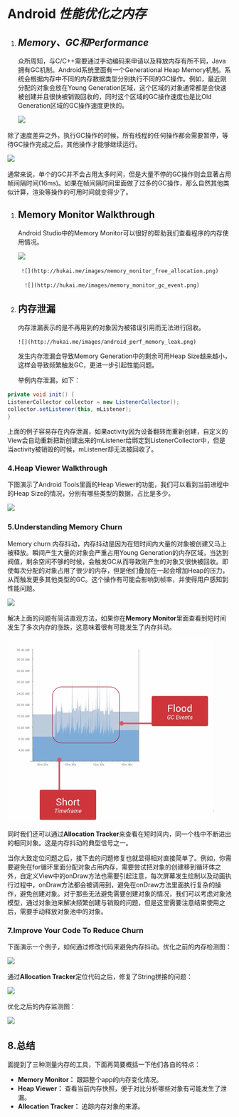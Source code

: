 # Android _性能优化之内存_

1. ## _**Memory、GC和Performance**_

   众所周知，与C/C++需要通过手动编码来申请以及释放内存有所不同，Java拥有GC机制。Android系统里面有一个Generational Heap Memory机制。系统会根据内存中不同的内存数据类型分别执行不同的GC操作。例如，最近刚分配的对象会放在Young Generation区域，这个区域的对象通常都是会快速被创建并且很快被销毁回收的，同时这个区域的GC操作速度也是比Old Generation区域的GC操作速度更快的。

     ![](http://hukai.me/images/memory_mode_generation.png)

除了速度差异之外，执行GC操作的时候，所有线程的任何操作都会需要暂停，等待GC操作完成之后，其他操作才能够继续运行。

![](http://hukai.me/images/gc_event_thread_stop.png)

通常来说，单个的GC并不会占用太多时间，但是大量不停的GC操作则会显著占用帧间隔时间\(16ms\)。如果在帧间隔时间里面做了过多的GC操作，那么自然其他类似计算，渲染等操作的可用时间就变得少了。

1. ## Memory Monitor Walkthrough

   Android Studio中的Memory Monitor可以很好的帮助我们查看程序的内存使用情况。

  
   ![](http://hukai.me/images/memory_monitor_overview.png)

        ![](http://hukai.me/images/memory_monitor_free_allocation.png)

         ![](http://hukai.me/images/memory_monitor_gc_event.png)

1. ## 内存泄漏

   内存泄漏表示的是不再用到的对象因为被错误引用而无法进行回收。

       ![](http://hukai.me/images/android_perf_memory_leak.png)

     发生内存泄漏会导致Memory Generation中的剩余可用Heap Size越来越小，这样会导致频繁触发GC，更进一步引起性能问题。

    举例内存泄漏，如下：

```java
private void init() {
ListenerCollector collector = new ListenerCollector();
collector.setListener(this, mListener);
}

```

上面的例子容易存在内存泄漏，如果activity因为设备翻转而重新创建，自定义的View会自动重新把新创建出来的mListener给绑定到ListenerCollector中，但是当activity被销毁的时候，mListener却无法被回收了。



### 4.Heap Viewer Walkthrough

下图演示了Android Tools里面的Heap Viewer的功能，我们可以看到当前进程中的Heap Size的情况，分别有哪些类型的数据，占比是多少。

![](http://hukai.me/images/android_perf_memory_heap_viewer.png)



### 5.Understanding Memory Churn

Memory churn 内存抖动，内存抖动是因为在短时间内大量的对象被创建又马上被释放。瞬间产生大量的对象会严重占用Young Generation的内存区域，当达到阀值，剩余空间不够的时候，会触发GC从而导致刚产生的对象又很快被回收。即使每次分配的对象占用了很少的内存，但是他们叠加在一起会增加Heap的压力，从而触发更多其他类型的GC。这个操作有可能会影响到帧率，并使得用户感知到性能问题。

![](http://hukai.me/images/gc_overtime.png)



解决上面的问题有简洁直观方法，如果你在**Memory Monitor**里面查看到短时间发生了多次内存的涨跌，这意味着很有可能发生了内存抖动。

![](/assets/import.png)

同时我们还可以通过**Allocation Tracker**来查看在短时间内，同一个栈中不断进出的相同对象。这是内存抖动的典型信号之一。

当你大致定位问题之后，接下去的问题修复也就显得相对直接简单了。例如，你需要避免在for循环里面分配对象占用内存，需要尝试把对象的创建移到循环体之外，自定义View中的onDraw方法也需要引起注意，每次屏幕发生绘制以及动画执行过程中，onDraw方法都会被调用到，避免在onDraw方法里面执行复杂的操作，避免创建对象。对于那些无法避免需要创建对象的情况，我们可以考虑对象池模型，通过对象池来解决频繁创建与销毁的问题，但是这里需要注意结束使用之后，需要手动释放对象池中的对象。



### 7.Improve Your Code To Reduce Churn

下面演示一个例子，如何通过修改代码来避免内存抖动。优化之前的内存检测图：

![](http://hukai.me/images/android_perf_memory_churn_1.png)



通过**Allocation Tracker**定位代码之后，修复了String拼接的问题：

![](http://hukai.me/images/android_perf_memory_churn_code.png)

优化之后的内存监测图：

![](http://hukai.me/images/android_perf_memory_churn_2.png)



## 8.总结

面提到了三种测量内存的工具，下面再简要概括一下他们各自的特点：

* **Memory Monitor：**
  跟踪整个app的内存变化情况。
* **Heap Viewer：**
  查看当前内存快照，便于对比分析哪些对象有可能发生了泄漏。
* **Allocation Tracker：**
  追踪内存对象的来源。

  




